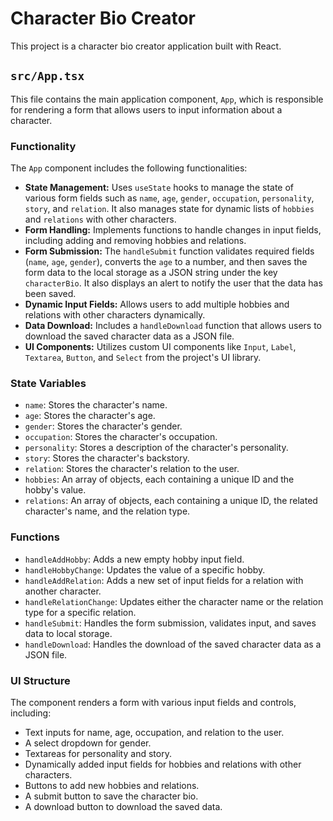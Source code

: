 # Character Bio Creator

This project is a character bio creator application built with React.

## `src/App.tsx`

This file contains the main application component, `App`, which is responsible for rendering a form that allows users to input information about a character.

### Functionality

The `App` component includes the following functionalities:

- **State Management:** Uses `useState` hooks to manage the state of various form fields such as `name`, `age`, `gender`, `occupation`, `personality`, `story`, and `relation`. It also manages state for dynamic lists of `hobbies` and `relations` with other characters.
- **Form Handling:** Implements functions to handle changes in input fields, including adding and removing hobbies and relations.
- **Form Submission:** The `handleSubmit` function validates required fields (`name`, `age`, `gender`), converts the `age` to a number, and then saves the form data to the local storage as a JSON string under the key `characterBio`. It also displays an alert to notify the user that the data has been saved.
- **Dynamic Input Fields:** Allows users to add multiple hobbies and relations with other characters dynamically.
- **Data Download:** Includes a `handleDownload` function that allows users to download the saved character data as a JSON file.
- **UI Components:** Utilizes custom UI components like `Input`, `Label`, `Textarea`, `Button`, and `Select` from the project's UI library.

### State Variables

- `name`: Stores the character's name.
- `age`: Stores the character's age.
- `gender`: Stores the character's gender.
- `occupation`: Stores the character's occupation.
- `personality`: Stores a description of the character's personality.
- `story`: Stores the character's backstory.
- `relation`: Stores the character's relation to the user.
- `hobbies`: An array of objects, each containing a unique ID and the hobby's value.
- `relations`: An array of objects, each containing a unique ID, the related character's name, and the relation type.

### Functions

- `handleAddHobby`: Adds a new empty hobby input field.
- `handleHobbyChange`: Updates the value of a specific hobby.
- `handleAddRelation`: Adds a new set of input fields for a relation with another character.
- `handleRelationChange`: Updates either the character name or the relation type for a specific relation.
- `handleSubmit`: Handles the form submission, validates input, and saves data to local storage.
- `handleDownload`: Handles the download of the saved character data as a JSON file.

### UI Structure

The component renders a form with various input fields and controls, including:

- Text inputs for name, age, occupation, and relation to the user.
- A select dropdown for gender.
- Textareas for personality and story.
- Dynamically added input fields for hobbies and relations with other characters.
- Buttons to add new hobbies and relations.
- A submit button to save the character bio.
- A download button to download the saved data.
